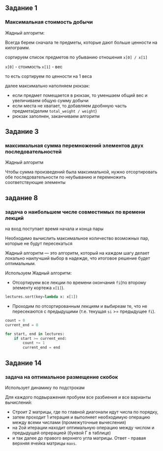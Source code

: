 
## Задание 1
### Максимальная стоимость добычи

Жадный алгоритм:

Всегда берем сначала те предметы, которые дают больше ценности на килограмм.

сортируем список предметов по убыванию отношения `х[0] / x[1]`

`x[0]` - cтоимость
`x[1]` - вес

то есть сортируем по ценности на 1 веса

далее максимально наполняем рюкзак:

- если предмет помещается в рюкзак, то уменшаем общий вес и увеличиваем общую сумму добычи
- если места не хватает, то добавляем дробнную часть предмета(делим `total_weight / weight`)
- рюкзак заполнен, заканчиваем алгоритм


## Задание 3
### максимальная сумма перемножений элементов двух последовательностей
Жадный алгоритм

Чтобы сумма произведений была максимальной, нужно отсортировать обе последовательности по неубыванию и перемножить соответствующие элементы



## задание 8
### задача о наибольшем числе совместимых по времени лекций

на вход поступает время начала и конца пары

Необходимо вычислить максимальное количество возможных пар, которые не будут пересекаться

Жадный алгоритм — это алгоритм, который на каждом шагу делает локально наилучший выбор в надежде, что итоговое решение будет оптимальным.

Используем Жадный алгоритм:

- Отсортируем все лекции по времени окончания `fi`(по второму элементу кортежа `x[1]`).
```python
lectures.sort(key=lambda x: x[1])
```

- Проходим по отсортированным лекциям и выбиреам те, что не пересекаются с предыдущими (т.е. текущая `si` >= предыдущее `fi`).

```python
count = 0
current_end = 0

for start, end in lectures:
    if start >= current_end:
        count += 1
        current_end = end
```


## Задание 14

### задача на оптимальное размещение скобок

Использует динамику по подстрокам

Для каждого подвыражения пробуем все разбиения и все варианты вычислений:

- Строит 2 матрицы, где по главной диагонали идут числа по порядку, 
- затем проходит 1 итерация и выполняет необходимую операцию между всеми числами (промежуточные вычесления)
- на 2ой итерации находит оптимальную операцию между числом и предыдущей опрерацией (буквой Г в таблице)
- и так далее до правого верхнего угла матрицы. Ответ - правая верхняя ячейка матрицы `maxs`. 